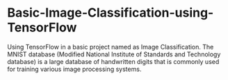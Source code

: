 # Basic-Image-Classification-using-TensorFlow
Using TensorFlow in a basic project named as Image Classification. The MNIST database (Modified National Institute of Standards and 
Technology database) is a large database of handwritten digits that is commonly used for training various image processing systems. 
